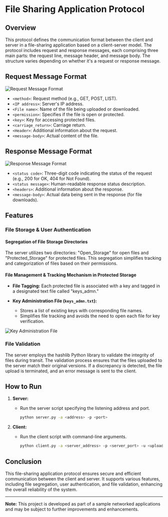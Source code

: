 # File Sharing Application Protocol

## Overview

This protocol defines the communication format between the client and server in a file-sharing application based on a client-server model. The protocol includes request and response messages, each comprising three main parts: the request line, message header, and message body. The structure varies depending on whether it's a request or response message.

## Request Message Format

![Request Message Format](images/request_message_format.png)

- `<method>`: Request method (e.g., GET, POST, LIST).
- `<IP address>`: Server's IP address.
- `<File name>`: Name of the file being uploaded or downloaded.
- `<permission>`: Specifies if the file is open or protected.
- `<key>`: Key for accessing protected files.
- `<carriage_return>`: Carriage return.
- `<Header>`: Additional information about the request.
- `<message-body>`: Actual content of the file.

## Response Message Format

![Response Message Format](images/response_message_format.png)

- `<status code>`: Three-digit code indicating the status of the request (e.g., 200 for OK, 404 for Not Found).
- `<status message>`: Human-readable response status description.
- `<headers>`: Additional information about the response.
- `<message-body>`: Actual data being sent in the response (for file downloads).

## Features

### File Storage & User Authentication

#### Segregation of File Storage Directories

The server utilizes two directories: "Open_Storage" for open files and "Protected_Storage" for protected files. This segregation simplifies tracking and categorization of files based on their permissions.

#### File Management & Tracking Mechanism in Protected Storage

- **File Tagging:** Each protected file is associated with a key and tagged in a designated text file called "keys_admn."
  
- **Key Administration File (`keys_admn.txt`):**
  - Stores a list of existing keys with corresponding file names.
  - Simplifies file tracking and avoids the need to open each file for key verification.

![Key Administration File](images/keys_admn_file.png)

### File Validation

The server employs the hashlib Python library to validate the integrity of files during transit. The validation process ensures that the files uploaded to the server match their original versions. If a discrepancy is detected, the file upload is terminated, and an error message is sent to the client.

## How to Run

1. **Server:**
   - Run the server script specifying the listening address and port.
     ```bash
     python server.py -a <address> -p <port>
     ```

2. **Client:**
   - Run the client script with command-line arguments.
     ```bash
     python client.py -a <server_address> -p <server_port> -u <upload_file> -d <download_file>
     ```

## Conclusion

This file-sharing application protocol ensures secure and efficient communication between the client and server. It supports various features, including file segregation, user authentication, and file validation, enhancing the overall reliability of the system.

---

**Note:** This project is developed as part of a sample networked applications and may be subject to further improvements and enhancements.

